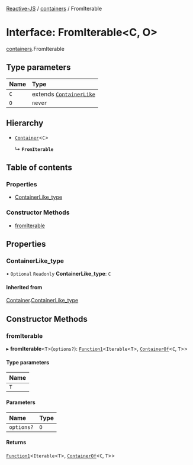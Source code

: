 [Reactive-JS](../README.md) / [containers](../modules/containers.md) / FromIterable

# Interface: FromIterable<C, O\>

[containers](../modules/containers.md).FromIterable

## Type parameters

| Name | Type |
| :------ | :------ |
| `C` | extends [`ContainerLike`](containers.ContainerLike.md) |
| `O` | `never` |

## Hierarchy

- [`Container`](containers.Container.md)<`C`\>

  ↳ **`FromIterable`**

## Table of contents

### Properties

- [ContainerLike\_type](containers.FromIterable.md#containerlike_type)

### Constructor Methods

- [fromIterable](containers.FromIterable.md#fromiterable)

## Properties

### ContainerLike\_type

• `Optional` `Readonly` **ContainerLike\_type**: `C`

#### Inherited from

[Container](containers.Container.md).[ContainerLike_type](containers.Container.md#containerlike_type)

## Constructor Methods

### fromIterable

▸ **fromIterable**<`T`\>(`options?`): [`Function1`](../modules/functions.md#function1)<`Iterable`<`T`\>, [`ContainerOf`](../modules/containers.md#containerof)<`C`, `T`\>\>

#### Type parameters

| Name |
| :------ |
| `T` |

#### Parameters

| Name | Type |
| :------ | :------ |
| `options?` | `O` |

#### Returns

[`Function1`](../modules/functions.md#function1)<`Iterable`<`T`\>, [`ContainerOf`](../modules/containers.md#containerof)<`C`, `T`\>\>
